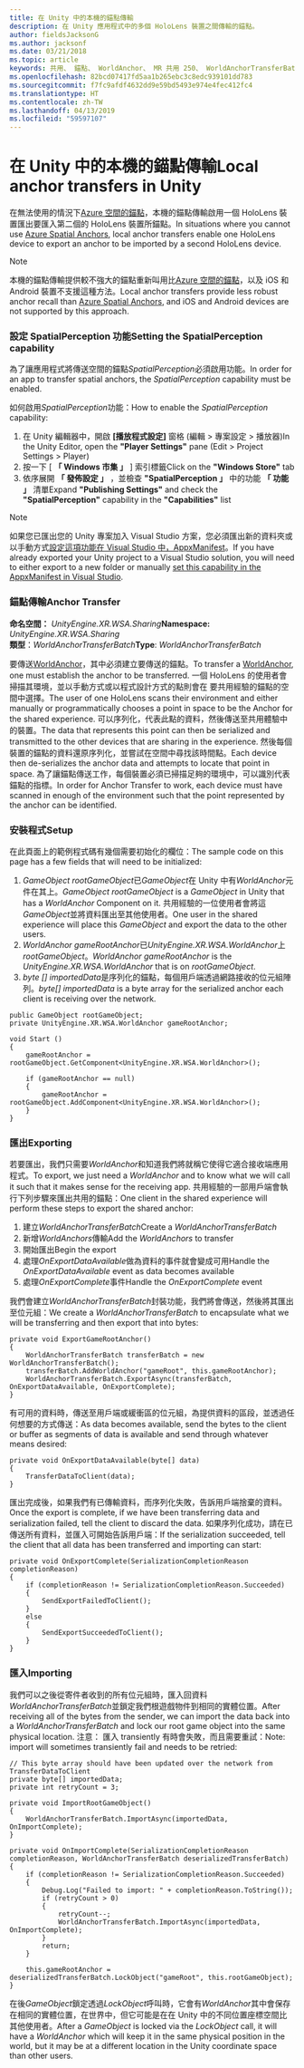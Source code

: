 ```yaml
---
title: 在 Unity 中的本機的錨點傳輸
description: 在 Unity 應用程式中的多個 HoloLens 裝置之間傳輸的錨點。
author: fieldsJacksonG
ms.author: jacksonf
ms.date: 03/21/2018
ms.topic: article
keywords: 共用、 錨點、 WorldAnchor、 MR 共用 250、 WorldAnchorTransferBatch、 SpatialPerception、 傳輸、 本機的錨點傳輸，錨點匯出、 錨點匯入
ms.openlocfilehash: 82bcd07417fd5aa1b265ebc3c8edc939101dd783
ms.sourcegitcommit: f7fc9afdf4632dd9e59bd5493e974e4fec412fc4
ms.translationtype: HT
ms.contentlocale: zh-TW
ms.lasthandoff: 04/13/2019
ms.locfileid: "59597107"
---
```

# <a name="local-anchor-transfers-in-unity"></a><span data-ttu-id="11301-104">在 Unity 中的本機的錨點傳輸</span><span class="sxs-lookup"><span data-stu-id="11301-104">Local anchor transfers in Unity</span></span>

<span data-ttu-id="11301-105">在無法使用的情況下<a href="https://docs.microsoft.com/azure/spatial-anchors" target="_blank">Azure 空間的錨點</a>，本機的錨點傳輸啟用一個 HoloLens 裝置匯出要匯入第二個的 HoloLens 裝置所錨點。</span><span class="sxs-lookup"><span data-stu-id="11301-105">In situations where you cannot use <a href="https://docs.microsoft.com/azure/spatial-anchors" target="_blank">Azure Spatial Anchors</a>, local anchor transfers enable one HoloLens device to export an anchor to be imported by a second HoloLens device.</span></span>

>[!NOTE]
><span data-ttu-id="11301-106">本機的錨點傳輸提供較不強大的錨點重新叫用比<a href="https://docs.microsoft.com/azure/spatial-anchors" target="_blank">Azure 空間的錨點</a>，以及 iOS 和 Android 裝置不支援這種方法。</span><span class="sxs-lookup"><span data-stu-id="11301-106">Local anchor transfers provide less robust anchor recall than <a href="https://docs.microsoft.com/azure/spatial-anchors" target="_blank">Azure Spatial Anchors</a>, and iOS and Android devices are not supported by this approach.</span></span>

### <a name="setting-the-spatialperception-capability"></a><span data-ttu-id="11301-107">設定 SpatialPerception 功能</span><span class="sxs-lookup"><span data-stu-id="11301-107">Setting the SpatialPerception capability</span></span>

<span data-ttu-id="11301-108">為了讓應用程式將傳送空間的錨點*SpatialPerception*必須啟用功能。</span><span class="sxs-lookup"><span data-stu-id="11301-108">In order for an app to transfer spatial anchors, the *SpatialPerception* capability must be enabled.</span></span>

<span data-ttu-id="11301-109">如何啟用*SpatialPerception*功能：</span><span class="sxs-lookup"><span data-stu-id="11301-109">How to enable the *SpatialPerception* capability:</span></span>
1. <span data-ttu-id="11301-110">在 Unity 編輯器中，開啟 **[播放程式設定]** 窗格 (編輯 > 專案設定 > 播放器)</span><span class="sxs-lookup"><span data-stu-id="11301-110">In the Unity Editor, open the **"Player Settings"** pane (Edit > Project Settings > Player)</span></span>
2. <span data-ttu-id="11301-111">按一下 [ **「 Windows 市集 」** ] 索引標籤</span><span class="sxs-lookup"><span data-stu-id="11301-111">Click on the **"Windows Store"** tab</span></span>
3. <span data-ttu-id="11301-112">依序展開 **「 發佈設定 」** ，並檢查 **"SpatialPerception 」** 中的功能 **「 功能 」** 清單</span><span class="sxs-lookup"><span data-stu-id="11301-112">Expand **"Publishing Settings"** and check the **"SpatialPerception"** capability in the **"Capabilities"** list</span></span>

>[!NOTE]
><span data-ttu-id="11301-113">如果您已匯出您的 Unity 專案加入 Visual Studio 方案，您必須匯出新的資料夾或以手動方式[設定這項功能在 Visual Studio 中，AppxManifest](local-anchor-transfers-in-directx.md#set-up-your-app-to-use-the-spatialperception-capability)。</span><span class="sxs-lookup"><span data-stu-id="11301-113">If you have already exported your Unity project to a Visual Studio solution, you will need to either export to a new folder or manually [set this capability in the AppxManifest in Visual Studio](local-anchor-transfers-in-directx.md#set-up-your-app-to-use-the-spatialperception-capability).</span></span>

### <a name="anchor-transfer"></a><span data-ttu-id="11301-114">錨點傳輸</span><span class="sxs-lookup"><span data-stu-id="11301-114">Anchor Transfer</span></span>

<span data-ttu-id="11301-115">**命名空間：**  *UnityEngine.XR.WSA.Sharing*</span><span class="sxs-lookup"><span data-stu-id="11301-115">**Namespace:** *UnityEngine.XR.WSA.Sharing*</span></span><br>
<span data-ttu-id="11301-116">**類型**：*WorldAnchorTransferBatch*</span><span class="sxs-lookup"><span data-stu-id="11301-116">**Type**: *WorldAnchorTransferBatch*</span></span>

<span data-ttu-id="11301-117">要傳送[WorldAnchor](coordinate-systems-in-unity.md)，其中必須建立要傳送的錨點。</span><span class="sxs-lookup"><span data-stu-id="11301-117">To transfer a [WorldAnchor](coordinate-systems-in-unity.md), one must establish the anchor to be transferred.</span></span> <span data-ttu-id="11301-118">一個 HoloLens 的使用者會掃描其環境，並以手動方式或以程式設計方式的點則會在 要共用經驗的錨點的空間中選擇。</span><span class="sxs-lookup"><span data-stu-id="11301-118">The user of one HoloLens scans their environment and either manually or programmatically chooses a point in space to be the Anchor for the shared experience.</span></span> <span data-ttu-id="11301-119">可以序列化，代表此點的資料，然後傳送至共用體驗中的裝置。</span><span class="sxs-lookup"><span data-stu-id="11301-119">The data that represents this point can then be serialized and transmitted to the other devices that are sharing in the experience.</span></span> <span data-ttu-id="11301-120">然後每個裝置的錨點的資料還原序列化，並嘗試在空間中尋找該時間點。</span><span class="sxs-lookup"><span data-stu-id="11301-120">Each device then de-serializes the anchor data and attempts to locate that point in space.</span></span> <span data-ttu-id="11301-121">為了讓錨點傳送工作，每個裝置必須已掃描足夠的環境中，可以識別代表錨點的指標。</span><span class="sxs-lookup"><span data-stu-id="11301-121">In order for Anchor Transfer to work, each device must have scanned in enough of the environment such that the point represented by the anchor can be identified.</span></span>

### <a name="setup"></a><span data-ttu-id="11301-122">安裝程式</span><span class="sxs-lookup"><span data-stu-id="11301-122">Setup</span></span>

<span data-ttu-id="11301-123">在此頁面上的範例程式碼有幾個需要初始化的欄位：</span><span class="sxs-lookup"><span data-stu-id="11301-123">The sample code on this page has a few fields that will need to be initialized:</span></span>
1. <span data-ttu-id="11301-124">*GameObject rootGameObject*已*GameObject*在 Unity 中有*WorldAnchor*元件在其上。</span><span class="sxs-lookup"><span data-stu-id="11301-124">*GameObject rootGameObject* is a *GameObject* in Unity that has a *WorldAnchor* Component on it.</span></span> <span data-ttu-id="11301-125">共用經驗的一位使用者會將這*GameObject*並將資料匯出至其他使用者。</span><span class="sxs-lookup"><span data-stu-id="11301-125">One user in the shared experience will place this *GameObject* and export the data to the other users.</span></span>
2. <span data-ttu-id="11301-126">*WorldAnchor gameRootAnchor*已*UnityEngine.XR.WSA.WorldAnchor*上*rootGameObject*。</span><span class="sxs-lookup"><span data-stu-id="11301-126">*WorldAnchor gameRootAnchor* is the *UnityEngine.XR.WSA.WorldAnchor* that is on *rootGameObject*.</span></span>
3. <span data-ttu-id="11301-127">*byte [] importedData*是序列化的錨點，每個用戶端透過網路接收的位元組陣列。</span><span class="sxs-lookup"><span data-stu-id="11301-127">*byte[] importedData* is a byte array for the serialized anchor each client is receiving over the network.</span></span>

```
public GameObject rootGameObject;
private UnityEngine.XR.WSA.WorldAnchor gameRootAnchor;

void Start ()
{
    gameRootAnchor = rootGameObject.GetComponent<UnityEngine.XR.WSA.WorldAnchor>();

    if (gameRootAnchor == null)
    {
        gameRootAnchor = rootGameObject.AddComponent<UnityEngine.XR.WSA.WorldAnchor>();
    }
}
```

### <a name="exporting"></a><span data-ttu-id="11301-128">匯出</span><span class="sxs-lookup"><span data-stu-id="11301-128">Exporting</span></span>

<span data-ttu-id="11301-129">若要匯出，我們只需要*WorldAnchor*和知道我們將就稱它使得它適合接收端應用程式。</span><span class="sxs-lookup"><span data-stu-id="11301-129">To export, we just need a *WorldAnchor* and to know what we will call it such that it makes sense for the receiving app.</span></span> <span data-ttu-id="11301-130">共用經驗的一部用戶端會執行下列步驟來匯出共用的錨點：</span><span class="sxs-lookup"><span data-stu-id="11301-130">One client in the shared experience will perform these steps to export the shared anchor:</span></span>
1. <span data-ttu-id="11301-131">建立*WorldAnchorTransferBatch*</span><span class="sxs-lookup"><span data-stu-id="11301-131">Create a *WorldAnchorTransferBatch*</span></span>
2. <span data-ttu-id="11301-132">新增*WorldAnchors*傳輸</span><span class="sxs-lookup"><span data-stu-id="11301-132">Add the *WorldAnchors* to transfer</span></span>
3. <span data-ttu-id="11301-133">開始匯出</span><span class="sxs-lookup"><span data-stu-id="11301-133">Begin the export</span></span>
4. <span data-ttu-id="11301-134">處理*OnExportDataAvailable*做為資料的事件就會變成可用</span><span class="sxs-lookup"><span data-stu-id="11301-134">Handle the *OnExportDataAvailable* event as data becomes available</span></span>
5. <span data-ttu-id="11301-135">處理*OnExportComplete*事件</span><span class="sxs-lookup"><span data-stu-id="11301-135">Handle the *OnExportComplete* event</span></span>

<span data-ttu-id="11301-136">我們會建立*WorldAnchorTransferBatch*封裝功能，我們將會傳送，然後將其匯出至位元組：</span><span class="sxs-lookup"><span data-stu-id="11301-136">We create a *WorldAnchorTransferBatch* to encapsulate what we will be transferring and then export that into bytes:</span></span>

```
private void ExportGameRootAnchor()
{
    WorldAnchorTransferBatch transferBatch = new WorldAnchorTransferBatch();
    transferBatch.AddWorldAnchor("gameRoot", this.gameRootAnchor);
    WorldAnchorTransferBatch.ExportAsync(transferBatch, OnExportDataAvailable, OnExportComplete);
}
```

<span data-ttu-id="11301-137">有可用的資料時，傳送至用戶端或緩衝區的位元組，為提供資料的區段，並透過任何想要的方式傳送：</span><span class="sxs-lookup"><span data-stu-id="11301-137">As data becomes available, send the bytes to the client or buffer as segments of data is available and send through whatever means desired:</span></span>

```
private void OnExportDataAvailable(byte[] data)
{
    TransferDataToClient(data);
}
```

<span data-ttu-id="11301-138">匯出完成後，如果我們有已傳輸資料，而序列化失敗，告訴用戶端捨棄的資料。</span><span class="sxs-lookup"><span data-stu-id="11301-138">Once the export is complete, if we have been transferring data and serialization failed, tell the client to discard the data.</span></span> <span data-ttu-id="11301-139">如果序列化成功，請在已傳送所有資料，並匯入可開始告訴用戶端：</span><span class="sxs-lookup"><span data-stu-id="11301-139">If the serialization succeeded, tell the client that all data has been transferred and importing can start:</span></span>

```
private void OnExportComplete(SerializationCompletionReason completionReason)
{
    if (completionReason != SerializationCompletionReason.Succeeded)
    {
        SendExportFailedToClient();
    }
    else
    {
        SendExportSucceededToClient();
    }
}
```

### <a name="importing"></a><span data-ttu-id="11301-140">匯入</span><span class="sxs-lookup"><span data-stu-id="11301-140">Importing</span></span>

<span data-ttu-id="11301-141">我們可以之後從寄件者收到的所有位元組時，匯入回資料*WorldAnchorTransferBatch*並鎖定我們根遊戲物件到相同的實體位置。</span><span class="sxs-lookup"><span data-stu-id="11301-141">After receiving all of the bytes from the sender, we can import the data back into a *WorldAnchorTransferBatch* and lock our root game object into the same physical location.</span></span> <span data-ttu-id="11301-142">注意： 匯入 transiently 有時會失敗，而且需要重試：</span><span class="sxs-lookup"><span data-stu-id="11301-142">Note: import will sometimes transiently fail and needs to be retried:</span></span>

```
// This byte array should have been updated over the network from TransferDataToClient
private byte[] importedData;
private int retryCount = 3;

private void ImportRootGameObject()
{
    WorldAnchorTransferBatch.ImportAsync(importedData, OnImportComplete);
}

private void OnImportComplete(SerializationCompletionReason completionReason, WorldAnchorTransferBatch deserializedTransferBatch)
{
    if (completionReason != SerializationCompletionReason.Succeeded)
    {
        Debug.Log("Failed to import: " + completionReason.ToString());
        if (retryCount > 0)
        {
            retryCount--;
            WorldAnchorTransferBatch.ImportAsync(importedData, OnImportComplete);
        }
        return;
    }

    this.gameRootAnchor = deserializedTransferBatch.LockObject("gameRoot", this.rootGameObject);
}
```

<span data-ttu-id="11301-143">在後*GameObject*鎖定透過*LockObject*呼叫時，它會有*WorldAnchor*其中會保存在相同的實體位置，在世界中，但它可能是在在 Unity 中的不同位置座標空間比其他使用者。</span><span class="sxs-lookup"><span data-stu-id="11301-143">After a *GameObject* is locked via the *LockObject* call, it will have a *WorldAnchor* which will keep it in the same physical position in the world, but it may be at a different location in the Unity coordinate space than other users.</span></span>

